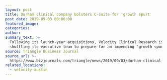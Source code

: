 ```yaml
---
layout: post
title: Durham clinical company bolsters C-suite for 'growth spurt'
post_date: 2019-09-03 00:00:00
featured_image:
categories:
author:
summary_text: >-
  Following its launch-year acquisitions, Velocity Clinical Research is
  shuffling its executive team to prepare for an impending "growth spurt."
source: Triangle Business Journal
source_url: >-
  https://www.bizjournals.com/triangle/news/2019/09/03/durham-clinical-company-bolsters-c-suite-for.html?ana=e_me_set1&j=89911641&t=Morning&mkt_tok=eyJpIjoiTVRnM01EQmxZemxqTXpaaiIsInQiOiJKNFV0bDVsbDRGaVJDdzJCNldjTGhNdm55bjdha05WUGR4blNHQ1NhRnFjanlXRVE4MHc5Q09SRnlGT2MrdGVhRmxoMmVOdTk3TUI3aktVKzJ0bUs2MFpSN3NYTjRETE5Cd2VYUzdIcSt6ZE4rZlp0M0l0eXhXYkFvVlI5aGljeTJDMlJXUlBHeTNpSkM2NHdvVjVLanc9PSJ9
related_locations:
  - velocity-austin
---
```


